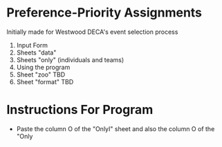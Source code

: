 # Preference-Priority Assignments
Initially made for Westwood DECA's event selection process

1. Input Form
2. Sheets "data"
3. Sheets "only" (individuals and teams) 
4. Using the program
5. Sheet "zoo" TBD
6. Sheet "format" TBD

# Instructions For Program
- Paste the column O of the "OnlyI" sheet and also the column O of the "Only
